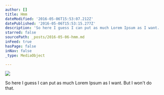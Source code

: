 ```yaml
---
author: []
title: Hmm
dateModified: '2016-05-06T15:53:07.212Z'
datePublished: '2016-05-06T15:53:15.277Z'
description: 'So here I guess I can put as much Lorem Ipsum as I want. But I won’t do that. '
starred: false
sourcePath: _posts/2016-05-06-hmm.md
inFeed: true
hasPage: false
inNav: false
_type: MediaObject

---
```

![](https://the-grid-user-content.s3-us-west-2.amazonaws.com/2d23fd49-1e7e-4d8b-b142-1e9e23759383.jpg)

So here I guess I can put as much Lorem Ipsum as I want. But I won't do that.